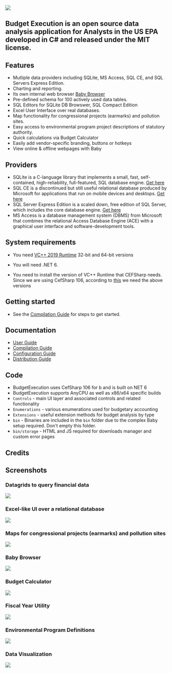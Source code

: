 ﻿![](https://github.com/KarmaScripter/BudgetExecution/blob/main/Resources/Assets/GitHubImages/BudgetExecution.png)

## Budget Execution is an open source data analysis application for Analysts in the US EPA developed in C# and released under the MIT license.

## Features

- Mutliple data providers including SQLite, MS Access, SQL CE, and SQL Servers Express Edition.
- Charting and reporting.
- Its own internal web browser [Baby Browser](https://github.com/KarmaScripter/Baby/blob/main/README.md)
- Pre-defined schema for 100 actively used data tables.
- SQL Editors for SQLite DB Browswer, SQL Compact Edition
- Excel User Interface over real databases.
- Map functionality for congressional projects (earmarks) and pollution sites.
- Easy access to environmental program project descriptions of statutory authority.
- Quick calculations via Budget Calculator
- Easily add vendor-specific branding, buttons or hotkeys
- View online & offline webpages with Baby

## Providers

- SQLite is a C-language library that implements a small, fast, self-contained, high-reliability, full-featured, SQL database engine. [Get here](https://sqlite.org/index.html) 
- SQL CE is a discontinued but still useful relational database produced by Microsoft for applications that run on mobile devices and desktops. [Get here](https://www.microsoft.com/en-us/download/details.aspx?id=30709)
- SQL Server Express Edition is a scaled down, free edition of SQL Server, which includes the core database engine. [Get here](https://www.microsoft.com/en-us/download/details.aspx?id=101064)
- MS Access is a database management system (DBMS) from Microsoft that combines the relational Access Database Engine (ACE) with a graphical user interface and software-development tools. 


## System requirements

- You need [VC++ 2019 Runtime](https://aka.ms/vs/17/release/vc_redist.x64.exe) 32-bit and 64-bit versions

- You will need .NET 6.

- You need to install the version of VC++ Runtime that CEFSharp needs. Since we are using CefSharp 106, according to [this](https://github.com/cefsharp/CefSharp/#release-branches) we need the above versions


## Getting started

- See the [Compilation Guide](Resources/Github/Compilation.md) for steps to get started.


## Documentation

- [User Guide](Resources/Github/Users.md)
- [Compilation Guide](Resources/Github/Compilation.md)
- [Configuration Guide](Resources/Github/Configuration.md)
- [Distribution Guide](Resources/Github/Distribution.md)


## Code

- BudgetExecution uses CefSharp 106 for b and is built on NET 6
- BudgetExecution supports AnyCPU as well as x86/x64 specific builds
- `Controls` - main UI layer and associated controls and related functionality
- `Enumerations` - various enumerations used for budgetary accounting
- `Extensions` - useful extension methods for budget analysis by type
- `bin` - Binaries are included in the `bin` folder due to the complex Baby setup required. Don't empty this folder.
- `bin/storage` - HTML and JS required for downloads manager and custom error pages

## Credits

## Screenshots

### Datagrids to query financial data

![](https://github.com/KarmaScripter/BudgetExecution/blob/main/Resources/Assets/GitHubImages/Datagrid.PNG)

### Excel-like UI over a relational database

![](https://github.com/KarmaScripter/BudgetExecution/blob/main/Resources/Assets/GitHubImages/ExcelUserInterface.PNG)

### Maps for congressional projects (earmarks) and pollution sites

![](https://github.com/KarmaScripter/BudgetExecution/blob/main/Resources/Assets/GitHubImages/Map.PNG)

### Baby Browser

![](https://github.com/KarmaScripter/Baby/blob/main/Properties/Images/2.png)

### Budget Calculator

![](https://github.com/KarmaScripter/BudgetExecution/blob/main/Resources/Assets/GitHubImages/Calculator.PNG)

### Fiscal Year Utility

![](https://github.com/KarmaScripter/BudgetExecution/blob/main/Resources/Assets/GitHubImages/FiscalYear.PNG)

### Environmental Program Definitions

![](https://github.com/KarmaScripter/BudgetExecution/blob/main/Resources/Assets/GitHubImages/EnvironmentalPrograms.PNG)

### Data Visualization

![](https://github.com/KarmaScripter/BudgetExecution/blob/main/Resources/Assets/GitHubImages/Charts.PNG)
